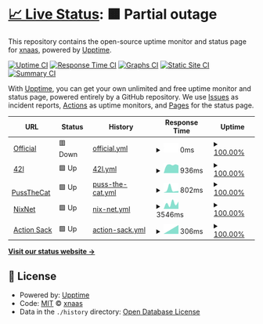 # [📈 Live Status](https://xnaas.github.io/nitter-instances): <!--live status--> **🟧 Partial outage**

This repository contains the open-source uptime monitor and status page for [xnaas](https://xnaas.info/), powered by [Upptime](https://github.com/upptime/upptime).

[![Uptime CI](https://github.com/xnaas/nitter-instances/workflows/Uptime%20CI/badge.svg)](https://github.com/upptime/upptime/actions?query=workflow%3A%22Uptime+CI%22)
[![Response Time CI](https://github.com/xnaas/nitter-instances/workflows/Response%20Time%20CI/badge.svg)](https://github.com/upptime/upptime/actions?query=workflow%3A%22Response+Time+CI%22)
[![Graphs CI](https://github.com/xnaas/nitter-instances/workflows/Graphs%20CI/badge.svg)](https://github.com/upptime/upptime/actions?query=workflow%3A%22Graphs+CI%22)
[![Static Site CI](https://github.com/xnaas/nitter-instances/workflows/Static%20Site%20CI/badge.svg)](https://github.com/upptime/upptime/actions?query=workflow%3A%22Static+Site+CI%22)
[![Summary CI](https://github.com/xnaas/nitter-instances/workflows/Summary%20CI/badge.svg)](https://github.com/upptime/upptime/actions?query=workflow%3A%22Summary+CI%22)

With [Upptime](https://upptime.js.org), you can get your own unlimited and free uptime monitor and status page, powered entirely by a GitHub repository. We use [Issues](https://github.com/xnaas/nitter-instances/issues) as incident reports, [Actions](https://github.com/xnaas/nitter-instances/actions) as uptime monitors, and [Pages](https://xnaas.github.io/nitter-instances) for the status page.

<!--start: status pages-->
<!-- This summary is generated by Upptime (https://github.com/upptime/upptime) -->
<!-- Do not edit this manually, your changes will be overwritten -->
<!-- prettier-ignore -->
| URL | Status | History | Response Time | Uptime |
| --- | ------ | ------- | ------------- | ------ |
| <img alt="" src="https://favicons.githubusercontent.com/nitter.net" height="13"> [Official](https://nitter.net) | 🟥 Down | [official.yml](https://github.com/xnaas/nitter-instances/commits/HEAD/history/official.yml) | <details><summary><img alt="Response time graph" src="./graphs/official/response-time-week.png" height="20"> 0ms</summary><br><a href="https://xnaas.github.io/nitter-instances/history/official"><img alt="Response time 0" src="https://img.shields.io/endpoint?url=https%3A%2F%2Fraw.githubusercontent.com%2Fxnaas%2Fnitter-instances%2FHEAD%2Fapi%2Fofficial%2Fresponse-time.json"></a><br><a href="https://xnaas.github.io/nitter-instances/history/official"><img alt="24-hour response time 0" src="https://img.shields.io/endpoint?url=https%3A%2F%2Fraw.githubusercontent.com%2Fxnaas%2Fnitter-instances%2FHEAD%2Fapi%2Fofficial%2Fresponse-time-day.json"></a><br><a href="https://xnaas.github.io/nitter-instances/history/official"><img alt="7-day response time 0" src="https://img.shields.io/endpoint?url=https%3A%2F%2Fraw.githubusercontent.com%2Fxnaas%2Fnitter-instances%2FHEAD%2Fapi%2Fofficial%2Fresponse-time-week.json"></a><br><a href="https://xnaas.github.io/nitter-instances/history/official"><img alt="30-day response time 0" src="https://img.shields.io/endpoint?url=https%3A%2F%2Fraw.githubusercontent.com%2Fxnaas%2Fnitter-instances%2FHEAD%2Fapi%2Fofficial%2Fresponse-time-month.json"></a><br><a href="https://xnaas.github.io/nitter-instances/history/official"><img alt="1-year response time 0" src="https://img.shields.io/endpoint?url=https%3A%2F%2Fraw.githubusercontent.com%2Fxnaas%2Fnitter-instances%2FHEAD%2Fapi%2Fofficial%2Fresponse-time-year.json"></a></details> | <details><summary><a href="https://xnaas.github.io/nitter-instances/history/official">100.00%</a></summary><a href="https://xnaas.github.io/nitter-instances/history/official"><img alt="All-time uptime 100.00%" src="https://img.shields.io/endpoint?url=https%3A%2F%2Fraw.githubusercontent.com%2Fxnaas%2Fnitter-instances%2FHEAD%2Fapi%2Fofficial%2Fuptime.json"></a><br><a href="https://xnaas.github.io/nitter-instances/history/official"><img alt="24-hour uptime 100.00%" src="https://img.shields.io/endpoint?url=https%3A%2F%2Fraw.githubusercontent.com%2Fxnaas%2Fnitter-instances%2FHEAD%2Fapi%2Fofficial%2Fuptime-day.json"></a><br><a href="https://xnaas.github.io/nitter-instances/history/official"><img alt="7-day uptime 100.00%" src="https://img.shields.io/endpoint?url=https%3A%2F%2Fraw.githubusercontent.com%2Fxnaas%2Fnitter-instances%2FHEAD%2Fapi%2Fofficial%2Fuptime-week.json"></a><br><a href="https://xnaas.github.io/nitter-instances/history/official"><img alt="30-day uptime 100.00%" src="https://img.shields.io/endpoint?url=https%3A%2F%2Fraw.githubusercontent.com%2Fxnaas%2Fnitter-instances%2FHEAD%2Fapi%2Fofficial%2Fuptime-month.json"></a><br><a href="https://xnaas.github.io/nitter-instances/history/official"><img alt="1-year uptime 100.00%" src="https://img.shields.io/endpoint?url=https%3A%2F%2Fraw.githubusercontent.com%2Fxnaas%2Fnitter-instances%2FHEAD%2Fapi%2Fofficial%2Fuptime-year.json"></a></details>
| <img alt="" src="https://favicons.githubusercontent.com/nitter.42l.fr" height="13"> [42l](https://nitter.42l.fr) | 🟩 Up | [42l.yml](https://github.com/xnaas/nitter-instances/commits/HEAD/history/42l.yml) | <details><summary><img alt="Response time graph" src="./graphs/42l/response-time-week.png" height="20"> 936ms</summary><br><a href="https://xnaas.github.io/nitter-instances/history/42l"><img alt="Response time 936" src="https://img.shields.io/endpoint?url=https%3A%2F%2Fraw.githubusercontent.com%2Fxnaas%2Fnitter-instances%2FHEAD%2Fapi%2F42l%2Fresponse-time.json"></a><br><a href="https://xnaas.github.io/nitter-instances/history/42l"><img alt="24-hour response time 936" src="https://img.shields.io/endpoint?url=https%3A%2F%2Fraw.githubusercontent.com%2Fxnaas%2Fnitter-instances%2FHEAD%2Fapi%2F42l%2Fresponse-time-day.json"></a><br><a href="https://xnaas.github.io/nitter-instances/history/42l"><img alt="7-day response time 936" src="https://img.shields.io/endpoint?url=https%3A%2F%2Fraw.githubusercontent.com%2Fxnaas%2Fnitter-instances%2FHEAD%2Fapi%2F42l%2Fresponse-time-week.json"></a><br><a href="https://xnaas.github.io/nitter-instances/history/42l"><img alt="30-day response time 936" src="https://img.shields.io/endpoint?url=https%3A%2F%2Fraw.githubusercontent.com%2Fxnaas%2Fnitter-instances%2FHEAD%2Fapi%2F42l%2Fresponse-time-month.json"></a><br><a href="https://xnaas.github.io/nitter-instances/history/42l"><img alt="1-year response time 936" src="https://img.shields.io/endpoint?url=https%3A%2F%2Fraw.githubusercontent.com%2Fxnaas%2Fnitter-instances%2FHEAD%2Fapi%2F42l%2Fresponse-time-year.json"></a></details> | <details><summary><a href="https://xnaas.github.io/nitter-instances/history/42l">100.00%</a></summary><a href="https://xnaas.github.io/nitter-instances/history/42l"><img alt="All-time uptime 100.00%" src="https://img.shields.io/endpoint?url=https%3A%2F%2Fraw.githubusercontent.com%2Fxnaas%2Fnitter-instances%2FHEAD%2Fapi%2F42l%2Fuptime.json"></a><br><a href="https://xnaas.github.io/nitter-instances/history/42l"><img alt="24-hour uptime 100.00%" src="https://img.shields.io/endpoint?url=https%3A%2F%2Fraw.githubusercontent.com%2Fxnaas%2Fnitter-instances%2FHEAD%2Fapi%2F42l%2Fuptime-day.json"></a><br><a href="https://xnaas.github.io/nitter-instances/history/42l"><img alt="7-day uptime 100.00%" src="https://img.shields.io/endpoint?url=https%3A%2F%2Fraw.githubusercontent.com%2Fxnaas%2Fnitter-instances%2FHEAD%2Fapi%2F42l%2Fuptime-week.json"></a><br><a href="https://xnaas.github.io/nitter-instances/history/42l"><img alt="30-day uptime 100.00%" src="https://img.shields.io/endpoint?url=https%3A%2F%2Fraw.githubusercontent.com%2Fxnaas%2Fnitter-instances%2FHEAD%2Fapi%2F42l%2Fuptime-month.json"></a><br><a href="https://xnaas.github.io/nitter-instances/history/42l"><img alt="1-year uptime 100.00%" src="https://img.shields.io/endpoint?url=https%3A%2F%2Fraw.githubusercontent.com%2Fxnaas%2Fnitter-instances%2FHEAD%2Fapi%2F42l%2Fuptime-year.json"></a></details>
| <img alt="" src="https://favicons.githubusercontent.com/nitter.pussthecat.org" height="13"> [PussTheCat](https://nitter.pussthecat.org) | 🟩 Up | [puss-the-cat.yml](https://github.com/xnaas/nitter-instances/commits/HEAD/history/puss-the-cat.yml) | <details><summary><img alt="Response time graph" src="./graphs/puss-the-cat/response-time-week.png" height="20"> 802ms</summary><br><a href="https://xnaas.github.io/nitter-instances/history/puss-the-cat"><img alt="Response time 802" src="https://img.shields.io/endpoint?url=https%3A%2F%2Fraw.githubusercontent.com%2Fxnaas%2Fnitter-instances%2FHEAD%2Fapi%2Fpuss-the-cat%2Fresponse-time.json"></a><br><a href="https://xnaas.github.io/nitter-instances/history/puss-the-cat"><img alt="24-hour response time 802" src="https://img.shields.io/endpoint?url=https%3A%2F%2Fraw.githubusercontent.com%2Fxnaas%2Fnitter-instances%2FHEAD%2Fapi%2Fpuss-the-cat%2Fresponse-time-day.json"></a><br><a href="https://xnaas.github.io/nitter-instances/history/puss-the-cat"><img alt="7-day response time 802" src="https://img.shields.io/endpoint?url=https%3A%2F%2Fraw.githubusercontent.com%2Fxnaas%2Fnitter-instances%2FHEAD%2Fapi%2Fpuss-the-cat%2Fresponse-time-week.json"></a><br><a href="https://xnaas.github.io/nitter-instances/history/puss-the-cat"><img alt="30-day response time 802" src="https://img.shields.io/endpoint?url=https%3A%2F%2Fraw.githubusercontent.com%2Fxnaas%2Fnitter-instances%2FHEAD%2Fapi%2Fpuss-the-cat%2Fresponse-time-month.json"></a><br><a href="https://xnaas.github.io/nitter-instances/history/puss-the-cat"><img alt="1-year response time 802" src="https://img.shields.io/endpoint?url=https%3A%2F%2Fraw.githubusercontent.com%2Fxnaas%2Fnitter-instances%2FHEAD%2Fapi%2Fpuss-the-cat%2Fresponse-time-year.json"></a></details> | <details><summary><a href="https://xnaas.github.io/nitter-instances/history/puss-the-cat">100.00%</a></summary><a href="https://xnaas.github.io/nitter-instances/history/puss-the-cat"><img alt="All-time uptime 100.00%" src="https://img.shields.io/endpoint?url=https%3A%2F%2Fraw.githubusercontent.com%2Fxnaas%2Fnitter-instances%2FHEAD%2Fapi%2Fpuss-the-cat%2Fuptime.json"></a><br><a href="https://xnaas.github.io/nitter-instances/history/puss-the-cat"><img alt="24-hour uptime 100.00%" src="https://img.shields.io/endpoint?url=https%3A%2F%2Fraw.githubusercontent.com%2Fxnaas%2Fnitter-instances%2FHEAD%2Fapi%2Fpuss-the-cat%2Fuptime-day.json"></a><br><a href="https://xnaas.github.io/nitter-instances/history/puss-the-cat"><img alt="7-day uptime 100.00%" src="https://img.shields.io/endpoint?url=https%3A%2F%2Fraw.githubusercontent.com%2Fxnaas%2Fnitter-instances%2FHEAD%2Fapi%2Fpuss-the-cat%2Fuptime-week.json"></a><br><a href="https://xnaas.github.io/nitter-instances/history/puss-the-cat"><img alt="30-day uptime 100.00%" src="https://img.shields.io/endpoint?url=https%3A%2F%2Fraw.githubusercontent.com%2Fxnaas%2Fnitter-instances%2FHEAD%2Fapi%2Fpuss-the-cat%2Fuptime-month.json"></a><br><a href="https://xnaas.github.io/nitter-instances/history/puss-the-cat"><img alt="1-year uptime 100.00%" src="https://img.shields.io/endpoint?url=https%3A%2F%2Fraw.githubusercontent.com%2Fxnaas%2Fnitter-instances%2FHEAD%2Fapi%2Fpuss-the-cat%2Fuptime-year.json"></a></details>
| <img alt="" src="https://favicons.githubusercontent.com/nitter.nixnet.services" height="13"> [NixNet](https://nitter.nixnet.services) | 🟩 Up | [nix-net.yml](https://github.com/xnaas/nitter-instances/commits/HEAD/history/nix-net.yml) | <details><summary><img alt="Response time graph" src="./graphs/nix-net/response-time-week.png" height="20"> 3546ms</summary><br><a href="https://xnaas.github.io/nitter-instances/history/nix-net"><img alt="Response time 3546" src="https://img.shields.io/endpoint?url=https%3A%2F%2Fraw.githubusercontent.com%2Fxnaas%2Fnitter-instances%2FHEAD%2Fapi%2Fnix-net%2Fresponse-time.json"></a><br><a href="https://xnaas.github.io/nitter-instances/history/nix-net"><img alt="24-hour response time 3546" src="https://img.shields.io/endpoint?url=https%3A%2F%2Fraw.githubusercontent.com%2Fxnaas%2Fnitter-instances%2FHEAD%2Fapi%2Fnix-net%2Fresponse-time-day.json"></a><br><a href="https://xnaas.github.io/nitter-instances/history/nix-net"><img alt="7-day response time 3546" src="https://img.shields.io/endpoint?url=https%3A%2F%2Fraw.githubusercontent.com%2Fxnaas%2Fnitter-instances%2FHEAD%2Fapi%2Fnix-net%2Fresponse-time-week.json"></a><br><a href="https://xnaas.github.io/nitter-instances/history/nix-net"><img alt="30-day response time 3546" src="https://img.shields.io/endpoint?url=https%3A%2F%2Fraw.githubusercontent.com%2Fxnaas%2Fnitter-instances%2FHEAD%2Fapi%2Fnix-net%2Fresponse-time-month.json"></a><br><a href="https://xnaas.github.io/nitter-instances/history/nix-net"><img alt="1-year response time 3546" src="https://img.shields.io/endpoint?url=https%3A%2F%2Fraw.githubusercontent.com%2Fxnaas%2Fnitter-instances%2FHEAD%2Fapi%2Fnix-net%2Fresponse-time-year.json"></a></details> | <details><summary><a href="https://xnaas.github.io/nitter-instances/history/nix-net">100.00%</a></summary><a href="https://xnaas.github.io/nitter-instances/history/nix-net"><img alt="All-time uptime 100.00%" src="https://img.shields.io/endpoint?url=https%3A%2F%2Fraw.githubusercontent.com%2Fxnaas%2Fnitter-instances%2FHEAD%2Fapi%2Fnix-net%2Fuptime.json"></a><br><a href="https://xnaas.github.io/nitter-instances/history/nix-net"><img alt="24-hour uptime 100.00%" src="https://img.shields.io/endpoint?url=https%3A%2F%2Fraw.githubusercontent.com%2Fxnaas%2Fnitter-instances%2FHEAD%2Fapi%2Fnix-net%2Fuptime-day.json"></a><br><a href="https://xnaas.github.io/nitter-instances/history/nix-net"><img alt="7-day uptime 100.00%" src="https://img.shields.io/endpoint?url=https%3A%2F%2Fraw.githubusercontent.com%2Fxnaas%2Fnitter-instances%2FHEAD%2Fapi%2Fnix-net%2Fuptime-week.json"></a><br><a href="https://xnaas.github.io/nitter-instances/history/nix-net"><img alt="30-day uptime 100.00%" src="https://img.shields.io/endpoint?url=https%3A%2F%2Fraw.githubusercontent.com%2Fxnaas%2Fnitter-instances%2FHEAD%2Fapi%2Fnix-net%2Fuptime-month.json"></a><br><a href="https://xnaas.github.io/nitter-instances/history/nix-net"><img alt="1-year uptime 100.00%" src="https://img.shields.io/endpoint?url=https%3A%2F%2Fraw.githubusercontent.com%2Fxnaas%2Fnitter-instances%2FHEAD%2Fapi%2Fnix-net%2Fuptime-year.json"></a></details>
| <img alt="" src="https://favicons.githubusercontent.com/nitter.actionsack.com" height="13"> [Action Sack](https://nitter.actionsack.com) | 🟩 Up | [action-sack.yml](https://github.com/xnaas/nitter-instances/commits/HEAD/history/action-sack.yml) | <details><summary><img alt="Response time graph" src="./graphs/action-sack/response-time-week.png" height="20"> 306ms</summary><br><a href="https://xnaas.github.io/nitter-instances/history/action-sack"><img alt="Response time 306" src="https://img.shields.io/endpoint?url=https%3A%2F%2Fraw.githubusercontent.com%2Fxnaas%2Fnitter-instances%2FHEAD%2Fapi%2Faction-sack%2Fresponse-time.json"></a><br><a href="https://xnaas.github.io/nitter-instances/history/action-sack"><img alt="24-hour response time 306" src="https://img.shields.io/endpoint?url=https%3A%2F%2Fraw.githubusercontent.com%2Fxnaas%2Fnitter-instances%2FHEAD%2Fapi%2Faction-sack%2Fresponse-time-day.json"></a><br><a href="https://xnaas.github.io/nitter-instances/history/action-sack"><img alt="7-day response time 306" src="https://img.shields.io/endpoint?url=https%3A%2F%2Fraw.githubusercontent.com%2Fxnaas%2Fnitter-instances%2FHEAD%2Fapi%2Faction-sack%2Fresponse-time-week.json"></a><br><a href="https://xnaas.github.io/nitter-instances/history/action-sack"><img alt="30-day response time 306" src="https://img.shields.io/endpoint?url=https%3A%2F%2Fraw.githubusercontent.com%2Fxnaas%2Fnitter-instances%2FHEAD%2Fapi%2Faction-sack%2Fresponse-time-month.json"></a><br><a href="https://xnaas.github.io/nitter-instances/history/action-sack"><img alt="1-year response time 306" src="https://img.shields.io/endpoint?url=https%3A%2F%2Fraw.githubusercontent.com%2Fxnaas%2Fnitter-instances%2FHEAD%2Fapi%2Faction-sack%2Fresponse-time-year.json"></a></details> | <details><summary><a href="https://xnaas.github.io/nitter-instances/history/action-sack">100.00%</a></summary><a href="https://xnaas.github.io/nitter-instances/history/action-sack"><img alt="All-time uptime 100.00%" src="https://img.shields.io/endpoint?url=https%3A%2F%2Fraw.githubusercontent.com%2Fxnaas%2Fnitter-instances%2FHEAD%2Fapi%2Faction-sack%2Fuptime.json"></a><br><a href="https://xnaas.github.io/nitter-instances/history/action-sack"><img alt="24-hour uptime 100.00%" src="https://img.shields.io/endpoint?url=https%3A%2F%2Fraw.githubusercontent.com%2Fxnaas%2Fnitter-instances%2FHEAD%2Fapi%2Faction-sack%2Fuptime-day.json"></a><br><a href="https://xnaas.github.io/nitter-instances/history/action-sack"><img alt="7-day uptime 100.00%" src="https://img.shields.io/endpoint?url=https%3A%2F%2Fraw.githubusercontent.com%2Fxnaas%2Fnitter-instances%2FHEAD%2Fapi%2Faction-sack%2Fuptime-week.json"></a><br><a href="https://xnaas.github.io/nitter-instances/history/action-sack"><img alt="30-day uptime 100.00%" src="https://img.shields.io/endpoint?url=https%3A%2F%2Fraw.githubusercontent.com%2Fxnaas%2Fnitter-instances%2FHEAD%2Fapi%2Faction-sack%2Fuptime-month.json"></a><br><a href="https://xnaas.github.io/nitter-instances/history/action-sack"><img alt="1-year uptime 100.00%" src="https://img.shields.io/endpoint?url=https%3A%2F%2Fraw.githubusercontent.com%2Fxnaas%2Fnitter-instances%2FHEAD%2Fapi%2Faction-sack%2Fuptime-year.json"></a></details>

<!--end: status pages-->

[**Visit our status website →**](https://xnaas.github.io/nitter-instances)

## 📄 License

- Powered by: [Upptime](https://github.com/upptime/upptime)
- Code: [MIT](./LICENSE) © [xnaas](https://xnaas.info/)
- Data in the `./history` directory: [Open Database License](https://opendatacommons.org/licenses/odbl/1-0/)
